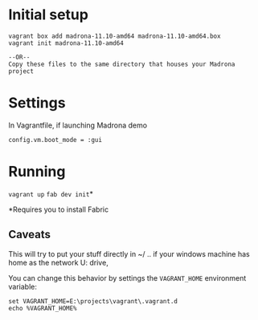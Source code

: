# Initial setup

```
vagrant box add madrona-11.10-amd64 madrona-11.10-amd64.box
vagrant init madrona-11.10-amd64

--OR--
Copy these files to the same directory that houses your Madrona project

```

# Settings

In Vagrantfile, if launching Madrona demo

    config.vm.boot_mode = :gui

# Running 

``vagrant up``
``fab dev init``*

*Requires you to install Fabric

## Caveats

This will try to put your stuff directly in ~/ .. if your windows machine has home as the network U: drive,

You can change this behavior by settings the ``VAGRANT_HOME`` environment variable:

    set VAGRANT_HOME=E:\projects\vagrant\.vagrant.d
    echo %VAGRANT_HOME%